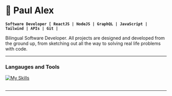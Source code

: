 # :rocket: Paul Alex

**`Software Developer [ ReactJS | NodeJS | GraphQL | JavaScript | Tailwind | APIs | Git | `**


Bilingual Software Developer. All projects are designed and developed
from the ground up, from sketching out all the way to solving real life problems with code.

---

### Langauges and Tools

[![My Skills](https://skillicons.dev/icons?nodejs,i=js,html,css,wasm)](https://skillicons.dev)
<br />
<br />

---


